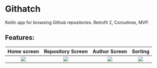 # Githatch
Kotlin app for browsing Github repositories. Retrofit 2, Coroutines, MVP. 

**Features:**
  -   
Home screen              |  Repository Screen      | Author Screen                | Sorting
:-------------------------:|:-------------------------:|:-------------------------:|:-------------------------:
![](https://imgur.com/XQ1eM2k.jpg)  |  ![](https://imgur.com/8aqG9jS.jpg) | ![](https://imgur.com/Gc4Sxhs.jpg)| ![](https://imgur.com/hFXpOCG.jpg)
